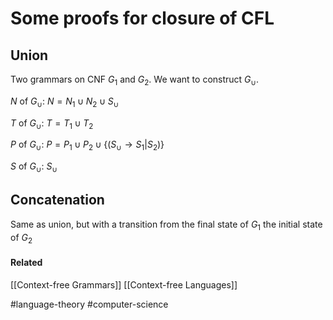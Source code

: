 # Some proofs for closure of CFL

## Union
Two grammars on CNF $G_1$ and $G_2$. We want to construct $G_{\cup}$.

$N$ of $G_{\cup}$:
$N = N_1 \cup N_2 \cup {S_{\cup}}$

$T$ of $G_{\cup}$:
$T = T_1 \cup T_2$

$P$ of $G_{\cup}$:
$P = P_1 \cup P_2 \cup \{(S_{\cup} \rightarrow S_1 | S_2)\}$

$S$ of $G_{\cup}$:
$S_{\cup}$

## Concatenation
Same as union, but with a transition from the final state of $G_1$ the initial state of $G_2$


#### Related
[[Context-free Grammars]] [[Context-free Languages]]

 #language-theory #computer-science
